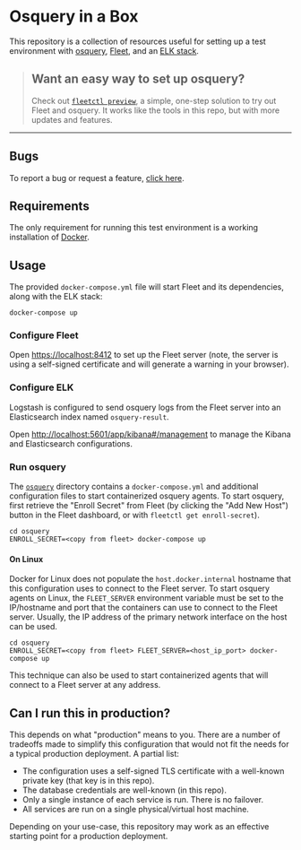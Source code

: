 # Osquery in a Box

This repository is a collection of resources useful for setting up a test
environment with [osquery](https://github.com/osquery/osquery),
[Fleet](https://github.com/kolide/fleet), and an [ELK
stack](https://github.com/elastic).


> ## Want an easy way to set up osquery?
> Check out [`fleetctl preview`](https://github.com/fleetdm/fleet#try-fleet), a simple, one-step solution to try out Fleet and osquery.  It works like the tools in this repo, but with more updates and features.


-----------------------------------------------------------------------------------------------

## Bugs
To report a bug or request a feature, [click here](https://github.com/fleetdm/fleet/issues).

## Requirements

The only requirement for running this test environment is a working installation
of [Docker](https://www.docker.com/products/docker-desktop).

## Usage

The provided `docker-compose.yml` file will start Fleet and its dependencies,
along with the ELK stack:

``` shell
docker-compose up
```

### Configure Fleet

Open [https://localhost:8412](https://localhost:8412) to set up the Fleet server
(note, the server is using a self-signed certificate and will generate a warning
in your browser).

### Configure ELK

Logstash is configured to send osquery logs from the Fleet server into an
Elasticsearch index named `osquery-result`.

Open
[http://localhost:5601/app/kibana#/management](http://localhost:5601/app/kibana#/management)
to manage the Kibana and Elasticsearch configurations.

### Run osquery

The [`osquery`](./osquery) directory contains a `docker-compose.yml` and
additional configuration files to start containerized osquery agents. To start
osquery, first retrieve the "Enroll Secret" from Fleet (by clicking the "Add New
Host") button in the Fleet dashboard, or with `fleetctl get enroll-secret`).

``` shell
cd osquery
ENROLL_SECRET=<copy from fleet> docker-compose up
```
#### On Linux

Docker for Linux does not populate the `host.docker.internal` hostname that this
configuration uses to connect to the Fleet server. To start osquery agents on
Linux, the `FLEET_SERVER` environment variable must be set to the IP/hostname
and port that the containers can use to connect to the Fleet server. Usually,
the IP address of the primary network interface on the host can be used.

```shell
cd osquery
ENROLL_SECRET=<copy from fleet> FLEET_SERVER=<host_ip_port> docker-compose up
```

This technique can also be used to start containerized agents that will connect
to a Fleet server at any address.

## Can I run this in production?

This depends on what "production" means to you. There are a number of tradeoffs
made to simplify this configuration that would not fit the needs for a typical
production deployment. A partial list:

- The configuration uses a self-signed TLS certificate with a well-known private
  key (that key is in this repo).
- The database credentials are well-known (in this repo).
- Only a single instance of each service is run. There is no failover.
- All services are run on a single physical/virtual host machine.

Depending on your use-case, this repository may work as an effective starting
point for a production deployment.
